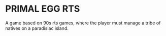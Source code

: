 # PRIMAL EGG RTS
A game based on 90s rts games, where the player must manage a tribe of natives on a paradisiac island.
